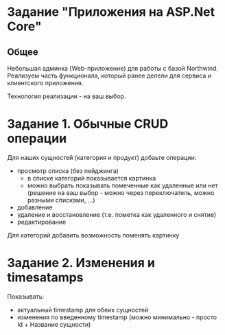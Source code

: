 # Задание "Приложения на ASP.Net Core"

## Общее

Небольшая админка (Web-приложение) для работы с базой Northwind.
Реализуем часть функционала, который ранее делели для сервиса и клиентского приложения.

Технология реализации - на ваш выбор.


# Задание 1. Обычные CRUD операции

Для наших сущностей (категория и продукт) добаьте операции:
- просмотр списка (без пейджинга)
    - в списке категорий показывается картинка
    - можно выбрать показывать помеченные как удаленные или нет (решение на ваш выбор - можно через переключатель, можно разными списками, ...)
- добавление
- удаление и восстановление (т.е. пометка как удаленного и снятие)
- редактирование

Для категорий добавить возможность поменять картинку

# Задание 2. Изменения и timesatamps

Показывать:
- актуальный timestamp для обеих сущностей
- изменения по введенному timestamp (можно минимально - просто Id + Название сущности)